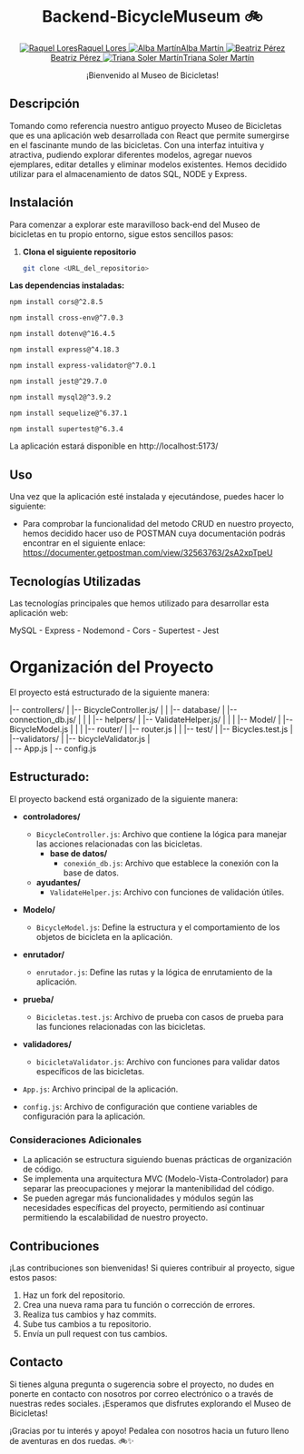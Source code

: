 <div align="center">
  <h1>Backend-BicycleMuseum 🚲</h1>
</div>

<p align="center">
  <a href="https://github.com/RaquelLores">
    <img src="https://img.icons8.com/ios-filled/30/000000/github.png" alt="Raquel Lores">Raquel Lores
  </a>
  <a href="https://github.com/albamartinmz">
    <img src="https://img.icons8.com/ios-filled/30/000000/github.png" alt="Alba Martín">Alba Martín
  </a>
  <a href="https://github.com/BeatrizCPerez">
    <img src="https://img.icons8.com/ios-filled/30/000000/github.png" alt="Beatriz Pérez">Beatriz Pérez
  </a>
  <a href="https://github.com/TrianaSolerMartin">
    <img src="https://img.icons8.com/ios-filled/30/000000/github.png" alt="Triana Soler Martín">Triana Soler Martín
  </a>
</p>

<div align="center">
  <p>¡Bienvenido al Museo de Bicicletas!</p>
</div>

## Descripción

Tomando como referencia nuestro antiguo proyecto Museo de Bicicletas que es una aplicación web desarrollada con React que permite sumergirse en el fascinante mundo de las bicicletas. Con una interfaz intuitiva y atractiva, pudiendo explorar diferentes modelos, agregar nuevos ejemplares, editar detalles y eliminar modelos existentes. Hemos decidido utilizar para el almacenamiento de datos SQL, NODE y Express.

## Instalación

Para comenzar a explorar este maravilloso back-end del Museo de bicicletas en tu propio entorno, sigue estos sencillos pasos:

1. **Clona el siguiente repositorio**
   
   ```bash
   git clone <URL_del_repositorio>

**Las dependencias instaladas:**

```npm install cors@^2.8.5```

```npm install cross-env@^7.0.3```

```npm install dotenv@^16.4.5```

```npm install express@^4.18.3```

```npm install express-validator@^7.0.1```

```npm install jest@^29.7.0```

```npm install mysql2@^3.9.2```

```npm install sequelize@^6.37.1```

```npm install supertest@^6.3.4```

La aplicación estará disponible en http://localhost:5173/

## Uso

Una vez que la aplicación esté instalada y ejecutándose, puedes hacer lo siguiente:

- Para comprobar la funcionalidad del metodo CRUD en nuestro proyecto, hemos decidido hacer uso de POSTMAN cuya documentación podrás encontrar en el siguiente enlace:
 https://documenter.getpostman.com/view/32563763/2sA2xpTpeU

## Tecnologías Utilizadas

Las tecnologías principales que hemos utilizado para desarrollar esta aplicación web:

MySQL - Express - Nodemond - Cors - Supertest - Jest 

# Organización del Proyecto

El proyecto está estructurado de la siguiente manera:

|-- controllers/
|   |-- BicycleController.js/
|   |
|-- database/
|   |-- connection_db.js/
|   |   |
|-- helpers/
|   |-- ValidateHelper.js/
|   |   |
|-- Model/
|   |--BicycleModel.js
|   |   |
|-- router/
|   |-- router.js
|   |
|-- test/
|   |-- Bicycles.test.js
|
|--validators/
|   |-- bicycleValidator.js
|   
| -- App.js
| -- config.js

## Estructurado:


El proyecto backend está organizado de la siguiente manera:

- **controladores/**
  - `BicycleController.js`: Archivo que contiene la lógica para manejar las acciones relacionadas con las bicicletas.
    - **base de datos/**
      - `conexión_db.js`: Archivo que establece la conexión con la base de datos.
  - **ayudantes/**
    - `ValidateHelper.js`: Archivo con funciones de validación útiles.

- **Modelo/**
  - `BicycleModel.js`: Define la estructura y el comportamiento de los objetos de bicicleta en la aplicación.

- **enrutador/**
  - `enrutador.js`: Define las rutas y la lógica de enrutamiento de la aplicación.

- **prueba/**
  - `Bicicletas.test.js`: Archivo de prueba con casos de prueba para las funciones relacionadas con las bicicletas.

- **validadores/**
  - `bicicletaValidator.js`: Archivo con funciones para validar datos específicos de las bicicletas.

- `App.js`: Archivo principal de la aplicación.
- `config.js`: Archivo de configuración que contiene variables de configuración para la aplicación.

### Consideraciones Adicionales
- La aplicación se estructura siguiendo buenas prácticas de organización de código.
- Se implementa una arquitectura MVC (Modelo-Vista-Controlador) para separar las preocupaciones y mejorar la mantenibilidad del código.
- Se pueden agregar más funcionalidades y módulos según las necesidades específicas del proyecto, permitiendo así continuar permitiendo la escalabilidad de nuestro proyecto. 

## Contribuciones

¡Las contribuciones son bienvenidas! Si quieres contribuir al proyecto, sigue estos pasos:

1. Haz un fork del repositorio.
2. Crea una nueva rama para tu función o corrección de errores.
3. Realiza tus cambios y haz commits.
4. Sube tus cambios a tu repositorio.
5. Envía un pull request con tus cambios.

## Contacto

Si tienes alguna pregunta o sugerencia sobre el proyecto, no dudes en ponerte en contacto con nosotros por correo electrónico o a través de nuestras redes sociales. ¡Esperamos que disfrutes explorando el Museo de Bicicletas!

¡Gracias por tu interés y apoyo! Pedalea con nosotros hacia un futuro lleno de aventuras en dos ruedas. 🚲✨
